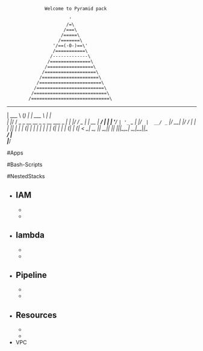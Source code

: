                   Welcome to Pyramid pack

                           '
                          /=\
                         /===\
                        /=====\
                       /=======\
                     '/==(-0-)==\'
                     /===========\
                    /-------------\
                   /===============\
                  /=================\
                 /===================\
                /=====================\
               /=======================\
              /=========================\
             /===========================\
            /=============================\

______                          _     _______          _    
| ___ \                        (_)   | | ___ \        | |   
| |_/ /   _ _ __ __ _ _ __ ___  _  __| | |_/ /_ _  ___| | __
|  __/ | | | '__/ _` | '_ ` _ \| |/ _` |  __/ _` |/ __| |/ /
| |  | |_| | | | (_| | | | | | | | (_| | | | (_| | (__|   <
\_|   \__, |_|  \__,_|_| |_| |_|_|\__,_\_|  \__,_|\___|_|\_\
       __/ |                                                
      |___/                                               





#Apps





#Bash-Scripts




#NestedStacks
  - IAM
    -
    -
    -
  - lambda
    -
    -
    -
  - Pipeline
    -
    -
    -
  - Resources
    -
    -
    -
  - VPC













#

